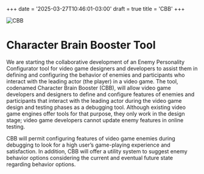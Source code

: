 +++
date = '2025-03-27T10:46:01-03:00'
draft = true
title = 'CBB'
+++


![CBB](/images/CBB_conceptual_2.png)



# Character Brain Booster Tool
We are starting the collaborative development of an Enemy Personality Configurator tool for video game designers and developers to assist them in defining and configuring the behavior of enemies and participants who interact with the leading actor (the player) in a video game. The tool, codenamed Character Brain Booster (CBB), will allow video game developers and designers to define and configure features of enemies and participants that interact with the leading actor during the video game design and testing phases as a debugging tool. Although existing video game engines offer tools for that purpose, they only work in the design stage; video game developers cannot update enemy features in online testing. 



CBB will permit configuring features of video game enemies during debugging to look for a high user’s game-playing experience and satisfaction. In addition, CBB will offer a utility system to suggest enemy behavior options considering the current and eventual future state regarding behavior options.